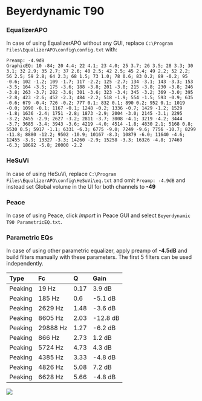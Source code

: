 # Beyerdynamic T90

### EqualizerAPO
In case of using EqualizerAPO without any GUI, replace `C:\Program Files\EqualizerAPO\config\config.txt`
with:
```
Preamp: -4.9dB
GraphicEQ: 10 -84; 20 4.4; 22 4.1; 23 4.0; 25 3.7; 26 3.5; 28 3.3; 30 3.1; 32 2.9; 35 2.7; 37 2.6; 40 2.5; 42 2.5; 45 2.4; 49 2.2; 52 2.2; 56 2.5; 59 2.8; 64 2.3; 68 1.5; 73 1.0; 78 0.6; 83 0.2; 89 -0.2; 95 -0.6; 102 -1.2; 109 -1.7; 117 -2.2; 125 -2.7; 134 -3.1; 143 -3.3; 153 -3.5; 164 -3.5; 175 -3.6; 188 -3.8; 201 -3.8; 215 -3.8; 230 -3.8; 246 -3.8; 263 -3.7; 282 -3.6; 301 -3.6; 323 -3.4; 345 -3.2; 369 -3.0; 395 -2.8; 423 -2.6; 452 -2.3; 484 -2.2; 518 -1.9; 554 -1.5; 593 -0.9; 635 -0.6; 679 -0.4; 726 -0.2; 777 0.1; 832 0.1; 890 0.2; 952 0.1; 1019 -0.0; 1090 -0.1; 1167 -0.1; 1248 -0.2; 1336 -0.7; 1429 -1.2; 1529 -1.8; 1636 -2.4; 1751 -2.8; 1873 -2.9; 2004 -3.0; 2145 -3.1; 2295 -3.2; 2455 -2.9; 2627 -3.2; 2811 -3.7; 3008 -4.1; 3219 -4.2; 3444 -3.7; 3685 -3.4; 3943 -3.6; 4219 -4.0; 4514 -1.8; 4830 2.1; 5168 0.8; 5530 0.5; 5917 -1.1; 6331 -6.3; 6775 -9.0; 7249 -9.6; 7756 -10.7; 8299 -11.8; 8880 -12.2; 9502 -10.9; 10167 -8.3; 10879 -6.0; 11640 -4.6; 12455 -3.9; 13327 -3.3; 14260 -2.9; 15258 -3.3; 16326 -4.8; 17469 -6.3; 18692 -5.8; 20000 -2.2
```

### HeSuVi
In case of using HeSuVi, replace `C:\Program Files\EqualizerAPO\config\HeSuVi\eq.txt` and omit `Preamp:
-4.9dB` and instead set Global volume in the UI for both channels to **-49**

### Peace
In case of using Peace, click *Import* in Peace GUI and select `Beyerdynamic T90 ParametricEQ.txt`.

### Parametric EQs
In case of using other parametric equalizer, apply preamp of **-4.5dB** and build filters manually with
these parameters. The first 5 filters can be used independently.

| Type    | Fc       |    Q | Gain     |
|:--------|:---------|:-----|:---------|
| Peaking | 19 Hz    | 0.17 | 3.9 dB   |
| Peaking | 185 Hz   | 0.6  | -5.1 dB  |
| Peaking | 2629 Hz  | 1.48 | -3.6 dB  |
| Peaking | 8605 Hz  | 2.03 | -12.8 dB |
| Peaking | 29888 Hz | 1.27 | -6.2 dB  |
| Peaking | 866 Hz   | 2.73 | 1.2 dB   |
| Peaking | 5724 Hz  | 4.73 | 4.3 dB   |
| Peaking | 4385 Hz  | 3.33 | -4.8 dB  |
| Peaking | 4826 Hz  | 5.08 | 7.2 dB   |
| Peaking | 6628 Hz  | 5.66 | -4.8 dB  |

![](https://raw.githubusercontent.com/jaakkopasanen/AutoEq/master/results/innerfidelity/sbaf-serious/Beyerdynamic%20T90/Beyerdynamic%20T90.png)